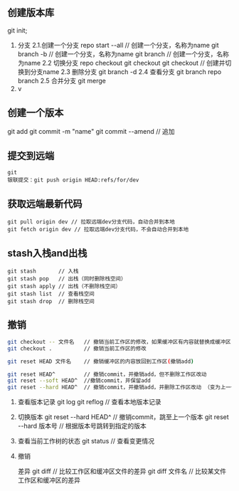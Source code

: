 ## 创建版本库

git init;

1. 分支
   2.1.创建一个分支
       repo start <name> --all     // 创建一个分支，名称为name
       git branch -b <name>        // 创建一个分支，名称为name
       git branch <name>           // 创建一个分支，名称为name
   2.2 切换分支
       repo checkout <name>
       git checkout <name>
       git checkout <name>         // 创建并切换到分支name
   2.3 删除分支
       git branch -d <name>
   2.4 查看分支
       git branch
       repo branch
   2.5 合并分支
       git merge <name>
2. v

## 创建一个版本

git add <name>
git commit -m "name"
git commit --amend              // 追加

## 提交到远端

```
git 
银联提交：git push origin HEAD:refs/for/dev
```

## 获取远端最新代码

```
git pull origin dev // 拉取远端dev分支代码，自动合并到本地
git fetch origin dev // 拉取远端dev分支代码，不会自动合并到本地
```



## stash入栈and出栈

```
git stash       // 入栈
git stash pop   // 出栈（同时删除栈空间）
git stash apply // 出栈（不删除栈空间）
git stash list  // 查看栈空间
git stash drop  // 删除栈空间
```

## 撤销

```bash
git checkout -- 文件名   // 撤销当前工作区的修改，如果缓冲区有内容就替换成缓冲区，否则恢复成上一个提交的版本
git checkout .          // 撤销当前工作区的修改

git reset HEAD 文件名    // 撤销缓冲区的内容放回到工作区(撤销add)

git reset HEAD^         // 撤销commit，并撤销add，但不删除工作区改动
git reset --soft HEAD^  //撤销commit，并保留add
git reset --hard HEAD^  // 撤销commit，并撤销add，并删除工作区改动 （变为上一个版本）
```



1. 查看版本记录
    git log
    git reflog  // 查看本地版本记录

2. 切换版本
    git reset --hard HEAD^          // 撤销commit，跳至上一个版本
    git reset --hard 版本号          // 根据版本号跳转到指定的版本

3. 查看当前工作树的状态
    git status      // 查看变更情况
    
4. 撤销

    

    差异
    git diff        // 比较工作区和缓冲区文件的差异
    git diff 文件名    // 比较某文件工作区和缓冲区的差异

    
